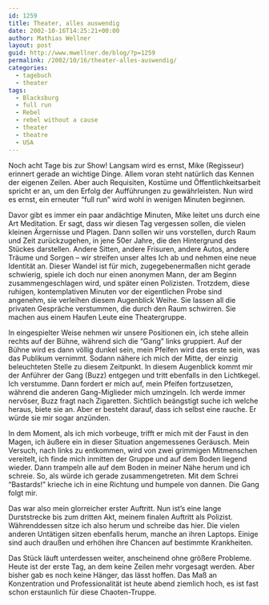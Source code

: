 ```yaml
---
id: 1259
title: Theater, alles auswendig
date: 2002-10-16T14:25:21+00:00
author: Mathias Wellner
layout: post
guid: http://www.mwellner.de/blog/?p=1259
permalink: /2002/10/16/theater-alles-auswendig/
categories:
  - tagebuch
  - theater
tags:
  - Blacksburg
  - full run
  - Rebel
  - rebel without a cause
  - theater
  - theatre
  - USA
---
```

Noch acht Tage bis zur Show! Langsam wird es ernst, Mike (Regisseur) erinnert gerade an wichtige Dinge. Allem voran steht natürlich das Kennen der eigenen Zeilen. Aber auch Requisiten, Kostüme und Öffentlichkeitsarbeit spricht er an, um den Erfolg der Aufführungen zu gewährleisten. Nun wird es ernst, ein erneuter &#8220;full run&#8221; wird wohl in wenigen Minuten beginnen.

Davor gibt es immer ein paar andächtige Minuten, Mike leitet uns durch eine Art Meditation. Er sagt, dass wir diesen Tag vergessen sollen, die vielen kleinen Ärgernisse und Plagen. Dann sollen wir uns vorstellen, durch Raum und Zeit zurückzugehen, in jene 50er Jahre, die den Hintergrund des Stückes darstellen. Andere Sitten, andere Frisuren, andere Autos, andere Träume und Sorgen &#8211; wir streifen unser altes Ich ab und nehmen eine neue Identität an. Dieser Wandel ist für mich, zugegebenermaßen nicht gerade schwierig, spiele ich doch nur einen anonymen Mann, der am Beginn zusammengeschlagen wird, und später einen Polizisten. Trotzdem, diese ruhigen, kontemplativen Minuten vor der eigentlichen Probe sind angenehm, sie verleihen diesem Augenblick Weihe. Sie lassen all die privaten Gespräche verstummen, die durch den Raum schwirren. Sie machen aus einem Haufen Leute eine Theatergruppe.

In eingespielter Weise nehmen wir unsere Positionen ein, ich stehe allein rechts auf der Bühne, während sich die &#8220;Gang&#8221; links gruppiert. Auf der Bühne wird es dann völlig dunkel sein, mein Pfeifen wird das erste sein, was das Publikum vernimmt. Sodann nähere ich mich der Mitte, der einzig beleuchteten Stelle zu diesem Zeitpunkt. In diesem Augenblick kommt mir der Anführer der Gang (Buzz) entgegen und tritt ebenfalls in den Lichtkegel. Ich verstumme. Dann fordert er mich auf, mein Pfeifen fortzusetzen, während die anderen Gang-Miglieder mich umzingeln. Ich werde immer nervöser, Buzz fragt nach Zigaretten. Sichtlich beängstigt suche ich welche heraus, biete sie an. Aber er besteht darauf, dass ich selbst eine rauche. Er würde sie mir sogar anzünden.

In dem Moment, als ich mich vorbeuge, trifft er mich mit der Faust in den Magen, ich äußere ein in dieser Situation angemessenes Geräusch. Mein Versuch, nach links zu entkommen, wird von zwei grimmigen Mitmenschen vereitelt, ich finde mich inmitten der Gruppe und auf dem Boden liegend wieder. Dann trampeln alle auf dem Boden in meiner Nähe herum und ich schreie. So, als würde ich gerade zusammengetreten. Mit dem Schrei &#8220;Bastards!&#8221; krieche ich in eine Richtung und humpele von dannen. Die Gang folgt mir.

Das war also mein glorreicher erster Auftritt. Nun ist&#8217;s eine lange Durststrecke bis zum dritten Akt, meinem finalen Auftritt als Polizist. Währenddessen sitze ich also herum und schreibe das hier. Die vielen anderen Untätigen sitzen ebenfalls herum, manche an ihren Laptops. Einige sind auch draußen und erhöhen ihre Chancen auf bestimmte Krankheiten.

Das Stück läuft unterdessen weiter, anscheinend ohne größere Probleme. Heute ist der erste Tag, an dem keine Zeilen mehr vorgesagt werden. Aber bisher gab es noch keine Hänger, das lässt hoffen. Das Maß an Konzentration und Professionalität ist heute abend ziemlich hoch, es ist fast schon erstaunlich für diese Chaoten-Truppe.
